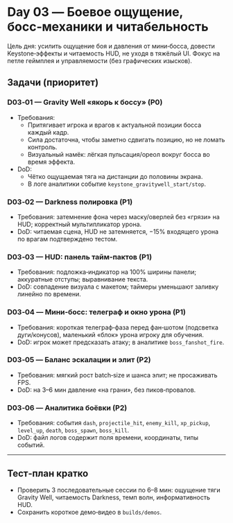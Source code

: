 # Day 03 — Боевое ощущение, босс‑механики и читабельность

Цель дня: усилить ощущение боя и давления от мини‑босса, довести Keystone‑эффекты и читаемость HUD, не уходя в тяжёлый UI. Фокус на петле геймплея и управляемости (без графических изысков).

## Задачи (приоритет)

### D03‑01 — Gravity Well «якорь к боссу» (P0)
- Требования:
  - Притягивает игрока и врагов к актуальной позиции босса каждый кадр.
  - Сила достаточна, чтобы заметно сдвигать позицию, но не ломать контроль.
  - Визуальный намёк: лёгкая пульсация/ореол вокруг босса во время эффекта.
- DoD:
  - Чётко ощущаемая тяга на дистанции до половины экрана.
  - В логе аналитики событие `keystone_gravitywell_start/stop`.

### D03‑02 — Darkness полировка (P1)
- Требования: затемнение фона через маску/оверлей без «грязи» на HUD; корректный мультипликатор урона.
- DoD: читаемая сцена, HUD не затемняется, −15% входящего урона по врагам подтверждено тестом.

### D03‑03 — HUD: панель тайм‑пактов (P1)
- Требования: подложка‑индикатор на 100% ширины панели; аккуратные отступы; выравнивание текста.
- DoD: совпадение визуала с макетом; таймеры уменьшают заливку линейно по времени.

### D03‑04 — Мини‑босс: телеграф и окно урона (P1)
- Требования: короткая телеграф‑фаза перед фан‑шотом (подсветка дуги/конусов), маленький «блок» урона игроку для обучения.
- DoD: игрок может предсказать атаку; в аналитике `boss_fanshot_fire`.

### D03‑05 — Баланс эскалации и элит (P2)
- Требования: мягкий рост batch‑size и шанса элит; не просаживать FPS.
- DoD: на 3–6 мин давление «на грани», без пиков‑провалов.

### D03‑06 — Аналитика боёвки (P2)
- Требования: события `dash`, `projectile_hit`, `enemy_kill`, `xp_pickup`, `level_up`, `death`, `boss_spawn`, `boss_kill`.
- DoD: файл логов содержит поля времени, координаты, типы событий.

---

## Тест‑план кратко
- Проверить 3 последовательные сессии по 6–8 мин: ощущение тяги Gravity Well, читаемость Darkness, темп волн, информативность HUD.
- Сохранить короткое демо‑видео в `builds/demos`.



